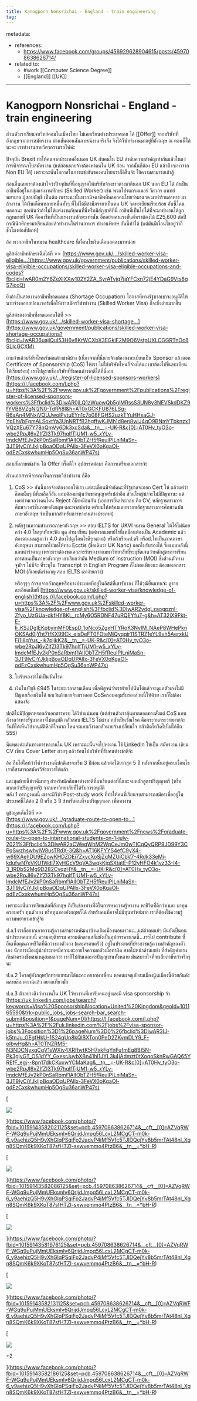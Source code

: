 ```yaml
---
title: Kanogporn Nonsrichai - England - train engineering
tag:
---
```


metadata:
- references:
	- https://www.facebook.com/groups/456929628904615/posts/459708638626714/
- related to:
	- #work [[Computer Science Degree]]
	- [[England]] [[UK]]
---

# Kanogporn Nonsrichai - England - train engineering

ส่วนตัวเราเรียนจบวิทย์คอมในเมืองไทย ไม่เคยเรียนต่างประเทศเลย ได้ [[Offer]] จากบริษัทที่อังกฤษจากการสมัครงาน ผ่านขั้นตอนสัมภาษณ์งานจริงจัง จึงได้วีซ่าทำงานมาอยู่ที่อังกฤษ ณ ตอนนี้ได้นะคะ เราทำงานสายวิศวกรรมรถไฟค่ะ

ปัจจุบัน Brexit ทำให้คนจากประเทศอื่นนอก UK กับคนใน EU ลำดับความสำคัญเท่ากันแล้วในแง่การพิจารณาใบสมัครงาน (แต่ก่อนนายจ้างต้องหาคนใน UK ก่อน จากนั้นก็ต้อง EU แล้วถึงจะหาจาก Non EU ได้) เพราะฉะนั้นโอกาสในการแข่งขันของคนไทยเราก็ดีขึ้นจ้ะ ใช้ความสามารถเข้าสู้

ก่อนอื่นเลยเราต้องเข้าใจว่าปัจจุบันที่นี่อนุญาตให้บริษัทจ้างชาวต่างชาตินอก UK นอก EU ได้ ถ้าเป็นอาชีพที่อยู่ในกลุ่มแรงงานทักษะ (Skilled Worker) เช่น พวกโปรแกรมเมอร์ วิศวกร แพทย์ พยาบาล ผู้สอบบัญชี เป็นต้น​ เพราะฉะนั้นพวกมิจฉาชีพที่หลอกคนไทยว่ามานวด มาทำร้านอาหาร มาล้างจาน ได้เงินเดือนหลายหมื่นทั้งๆ ที่ไม่ได้มีสามีภรรยาเป็นคน UK จดทะเบียนเรียบร้อย อันนี้โดนหลอกนะ ขอเน้นว่าถ้าไม่ได้แต่งงานกับคนที่นี่หรือมีสัญชาติที่นี่ อาชีพที่เป็นไปได้ที่จะมาทำงานได้ถูกกฎหมายที่ UK คืออาชีพที่เป็นแรงงานทักษะเท่านั้น อีกอย่างค่าแรงขั้นต่ำเราต้องได้ £25,600 ต่อปี กรณีนักศึกษามาเรียนต่อแล้วทำงานในร้านอาหาร ทำงานพิเศษ อันนี้ทำได้ (แต่มันมีเงื่อนไขอยู่ว่ากี่ชั่วโมงต่อสัปดาห์)

อ้อ พวกอาชีพในหมวด healthcare นี่เงื่อนไขเงินเดือนลดลงมาหน่อย

ดูลิสต์อาชีพทักษะเต็มได้ที่ >> [https://www.gov.uk/.../skilled-worker-visa-eligible...](https://www.gov.uk/government/publications/skilled-worker-visa-eligible-occupations/skilled-worker-visa-eligible-occupations-and-codes?fbclid=IwAR0m2Y6ZeXlXXw102Y2ZA_SyrATvjq7jaYFCxn72jE4YDaG9Vts8gS7iccQ)

ยิ่งถ้าเป็นสายงานอาชีพที่ขาดแคลน (Shortage Occupation) โอกาสที่ทางรัฐบาลเขาจะอนุมัติให้นายจ้างออกสปอนเซอร์เพื่อให้เราสมัครวีซ่าทำงาน (Skilled Worker Visa) ก็จะยิ่งง่ายมากขึ้น

ดูลิสต์ของอาชีพที่ขาดแคลนได้ที่ >>  
[https://www.gov.uk/.../skilled-worker-visa-shortage...](https://www.gov.uk/government/publications/skilled-worker-visa-shortage-occupations?fbclid=IwAR36uajiQuI53H6v8KrWCXbX3EGkiF2M9O6VstpUXLCGGRTnOc8SLIcGCXM)

ถามว่าแล้วบริษัทไหนรับคนต่างชาติบ้าง (เนื่องจากที่นี่นายจ้างต้องลงทะเบียนเป็น Sponsor แล้วออก Certificate of Sponsorship (CoS) ให้เรา ไม่ใช่บริษัทไหนก็จ้างได้นะ เขาต้องไปขึ้นทะเบียนให้เรียบร้อย) เราไปดูรายชื่อบริษัทที่รับคนต่างชาติได้ที่นี่เลย  
[https://www.gov.uk/.../register-of-licensed-sponsors-workers](https://l.facebook.com/l.php?u=https%3A%2F%2Fwww.gov.uk%2Fgovernment%2Fpublications%2Fregister-of-licensed-sponsors-workers%3Ffbclid%3DIwAR0jLQ1zWuowQb5glMRssS3UN8y3NEVSkdDKZ9fYVB8VZgNl2N0-TdfPi8I&h=AT0xGCKFU876LSg-R6aAn4MNxiVQUJwolPytuEYn1c7o08FGHS2uzkTYuHHxaGJ-YpEhVbFgmALSoxtYa3UnNRTfB3hgffwKJMh1d8en8wlJ4qO9BNmYTbknzx1VQzXEu67Y78nQmVy6Dk3xcSda&__tn__=-UK-R&c[0]=AT0Hv_tyO3o-wbe2RpJI6vZIfZI3Tk97hqlfTjUM1-w5_xYLv-lmdcMfEJv2kP0nSaRbmf1AIIObTZH5fReuIPILniMaSn-3JT9IyCiYJkljpBoaODqUPAlIx-3FeVX0oKgaOl-odEzCxskwhumHp5OgSu36anWP47s)

สอบสัมภาษณ์ผ่าน ได้ Offer กรี๊ดดีใจ อุปสรรคต่อมา คือการเตรียมเอกสารจ้ะ

ส่วนเอกสารพิจารณาในการขอวีซ่าทำงาน ก็คือ

1.  CoS >> อันนี้นายจ้างต้องออกให้เรา แต่ละเดือนมีจำกัดนะที่รัฐบาลจะออก Cert ให้ แล้วแต่ว่าล๊อตนั้นๆ มีที่เหลือกี่อัน แถมต้องมาลุ้นว่าเขาอนุญาตรึเปล่าอีก ส่วนใหญ่น่าจะไม่มีปัญหานะ แต่เคยอ่านเจอว่าคนโดน Reject ก็มีเหมือนกัน (เอกสารยื่นประกอบ คือ CV, หลักฐานทางการศึกษาเวอร์ชันภาษาอังกฤษ และพาสปอร์ต เตรียมให้พร้อมเลยพวกหลักฐานทางการศึกษาฉบับภาษาอังกฤษ จำเป็นมากสำหรับการหางานต่างประเทศ)
    
2.  หลักฐานความสามารถภาษาอังกฤษ >> สอบ​ IELTS​ for UKVI​ หมวด General ให้ได้ไม่น้อยกว่า​ 4.0 ในทุกทักษะ​ฟัง​ พูด​ อ่าน​ เขียน (แต่พวกแพทย์ไรนี่เหมือนต้องเป็น Academic แล้วต้องคะแนนสูงกว่า 4.0 ต้องไปดูเงื่อนไขดีๆ นะคะ) หรือถ้าเรียนป.ตรี​ หรือป.โท​ เป็นภาคภาษาอังกฤษ​มา​ สามารถไปขอให้ทาง​ Ecctis (ชื่อเดิมว่า UK Naric)​ ออกใบรับรองได้ ซึ่งแบบหลังนี่แอบน่ารำคาญ เพราะเราต้องขอเอกสารรับรองจากมหาวิทยาลัยที่ระบุชัดเจนว่าหลักสูตรการเรียนการสอนเป็นภาษาอังกฤษ เขาเรียกว่ามัน Medium of Instruction (MOI) ซึ่งส่วนตัวทางจุฬาฯ ไม่มีจ้ะ ที่ระบุใน Transcript ว่า English Program ก็ไม่พอเพียงนะ ต้องขอเอกสาร MOI (ก็เลยตัดรำคาญ สอบ IELTS เอาง่ายกว่า)  
      
    หรือๆๆๆ ถ้าจบจากอังกฤษหรือบางประเทศที่อยู่ในลิสต์ที่เขารับรอง ก็ใช้วุฒิยื่นแทนจ้ะ ดูรายละเอียดเต็มที่ [https://www.gov.uk/skilled-worker-visa/knowledge-of-english](https://l.facebook.com/l.php?u=https%3A%2F%2Fwww.gov.uk%2Fskilled-worker-visa%2Fknowledge-of-english%3Ffbclid%3DIwAR2vdgLzaogpznI-Zfyo_UzGUa-dkfHY8KL_rcMy6O5RDNF47uRQEYfu7-g&h=AT32jX9Fkt-E-Ii_KSJDgIEKpbymMF0EspD_1oNco5ZgxHTYRoK3NvIM_NAeP8WHePknOKSAd0jYht7tfKX99Ck_eisDeFT0FOteMiQyqqjr11STRZ1eYL9vh5AerxkUFi1l8gYus_-ik7pljkK2&__tn__=-UK-R&c[0]=AT0Hv_tyO3o-wbe2RpJI6vZIfZI3Tk97hqlfTjUM1-w5_xYLv-lmdcMfEJv2kP0nSaRbmf1AIIObTZH5fReuIPILniMaSn-3JT9IyCiYJkljpBoaODqUPAlIx-3FeVX0oKgaOl-odEzCxskwhumHp5OgSu36anWP47s)
    
3.  ใบรับรอง​ว่าไม่เป็นวัณโรค​
    
4.  เงินในบัญชี​ £945​ ในระยะเวลา​สามเดือน เพื่อ​พิสูจน์​ว่าเราย้ายไปนั่นได้​ แล้วจะดูแลตัวเอง​ไม่มีปัญหา​เรื่องเงินได้ ยกเว้นถ้านายจ้างเราออก​ CoS​ ครอบคลุมรับรองส่วนนี้ให้ด้วย​ เราก็ไม่ต้องแสดงจ้ะ
    

ปกติไม่มีปัญหาหรอกถ้าเอกสารครบ ได้วีซ่าแน่นอน (แต่ส่วนตัวเราลุ้นมาตลอดทางตั้งแต่ CoS แอบกังวลว่าทางรัฐบาลอาจไม่อนุมัติ กลัวสอบ IELTS ไม่ผ่าน กลัวเป็นวัณโรค คือกระวนกระวายมากจ้ะ วันที่ได้เห็นวีซ่าอนุมัติคือดีใจมาก ไหนจะแอบกังวลกลัวนายจ้างเปลี่ยนใจ กลัวติดโควิดไปไม่ได้อีก 555)

นี่แหละค่ะเส้นทางการหางานใน UK เพราะฉะนั้นจงไปหางาน ใช้ LinkedIn ให้เป็น สมัครงาน เขียน CV เขียน Cover Letter สวยๆ แล้วร่อนไปบริษัทที่รับคนต่างชาติจ้ะ

อ้อ ลืมไฮไลท์ว่าวีซ่าทำงานนี่ปกติเขาจะเริ่ม 3 ปีก่อน แล้วต่อได้ยาวสุด 5 ปี หลังจากนั้นอยู่ครบเงื่อนไขเราก็สามารถสมัครวีซ่าถาวรได้แล้ว

และสุดท้ายนี้ข่าวดีมากๆ สำหรับนักศึกษาต่างชาติที่มาเรียนต่อที่นี่และจบหลักสูตรปริญญาตรี (หรือมากกว่าปริญญาตรี) จากมหาวิทยาลัยที่ได้รับการอนุมัติ  
หลัง 1 กรกฎาคมนี้ เขาจะมีวีซ่า Post-study work ที่ทำให้คนที่เรียนจบสามารถสมัครเพื่ออยู่ในประเทศนี้ได้ต่อ 2 ปี หรือ 3 ปี สำหรับคนที่จบปริญญาเอก เพื่อหางาน

ดูข้อมูลเต็มได้ที่ >>  
[https://www.gov.uk/.../graduate-route-to-open-to...](https://l.facebook.com/l.php?u=https%3A%2F%2Fwww.gov.uk%2Fgovernment%2Fnews%2Fgraduate-route-to-open-to-international-students-on-1-july-2021%3Ffbclid%3DIwAR2aCWeqWhM2WqCeJm0wTICqQyQRP9JD99Y3CPqSwzhswhylW8usTRdX-3Q&h=AT16KFYYS4efC9yX4-w69XAehDU9EZowKHDZDEi7ZxycXoSjZqMZUiCbV7-4Rdk33eMi-kdufwN7eVKU1WdI7XyHGcV9qVA3wqkKjqSXtatE-P12yHFO4k1vz33-I4-3_1RDbS2Mg9D282CvqzHY&__tn__=-UK-R&c[0]=AT0Hv_tyO3o-wbe2RpJI6vZIfZI3Tk97hqlfTjUM1-w5_xYLv-lmdcMfEJv2kP0nSaRbmf1AIIObTZH5fReuIPILniMaSn-3JT9IyCiYJkljpBoaODqUPAlIx-3FeVX0oKgaOl-odEzCxskwhumHp5OgSu36anWP47s)

  
เพราะฉะนั้นการเรียนต่อที่อังกฤษ ก็เป็นช่องทางที่ดีในการหาความรู้หางาน หาชีวิตที่ดีกว่าเนอะ มาทุนครอบครัว ทุนตัวเอง หรือทุนของอังกฤษก็ได้ สำหรับคนที่อาจไม่มีทุนทรัพย์มาก เราก็ต้องใช้ความรู้ความพยายามเข้าสู้จ้ะ

ป.ล.1 เราก็อยากเอาความรู้ความสามารถพัฒนาบ้านเกิดเมืองนอนเรานะ...แต่ถ้าคนแย่ๆ มันยังเป็นคนนำประเทศแบบนี้ ความอยุติธรรม ความดักดานสลิ่มยังเป็นอุปสรรคขนาดนี้...เราไป contribute ที่อื่นเพื่อคุณภาพชีวิตที่ดีกว่าของตัวเอง (และครอบครัว) อยู่ในประเทศที่ประชาชนรู้ความสำคัญของตัวเอง นักการเมืองผู้นำประเทศมีความละอายใจความกลัวเมื่อทำผิด ศาลไม่หน้าด้านเขย่ง ที่สำคัญค่าแรงกับค่าครองชีพสมเหตุสมผลกว่า เราก็ไปกันเถอะค่ะปัญญาชนทั้งหลาย มันสบายใจที่จะเสียภาษีกว่าจริงๆ นะ

ป.ล.2 ใครอยู่อังกฤษทักทายแชทมาได้นะคะ อยากหาเพื่อน หาคนผจญภัยชมเมืองนู้นเมืองนี้ด้วยกันค่ะ คลายล๊อกดาวน์แล้ว อยากเที่ยวมั่ก

ป.ล.3 ตัวอย่างลิงก์หางานใน UK ไว้หางานที่เขารับคนอยู่ และมี visa sponsorship จ้า [https://uk.linkedin.com/jobs/search?keywords=Visa%20Sponsorship&location=United%20Kingdom&geoId=101165590&trk=public_jobs_jobs-search-bar_search-submit&position=1&pageNum=0](https://l.facebook.com/l.php?u=https%3A%2F%2Fuk.linkedin.com%2Fjobs%2Fvisa-sponsor-jobs%3Fposition%3D1%26pageNum%3D0%26fbclid%3DIwAR3IJ-k5tnJu_GEgfHkU-1S24qUp8kQlBXTon0PeD2ZKvmDLY9_F-oIbwHg&h=AT0TNZRM5-N3NDCNyxgCgV1sWXiv4XRfhvtK5H7xkFqYnFufmEg8BI5N-Pk3gjvGT_OS1dYY_GxesrJuybXBn41hl1JYL3k4jAdmzt0tXoqoSknRwGAQ65YREfF_egj--8pn17dkCKuxwYCMaKag&__tn__=-UK-R&c[0]=AT0Hv_tyO3o-wbe2RpJI6vZIfZI3Tk97hqlfTjUM1-w5_xYLv-lmdcMfEJv2kP0nSaRbmf1AIIObTZH5fReuIPILniMaSn-3JT9IyCiYJkljpBoaODqUPAlIx-3FeVX0oKgaOl-odEzCxskwhumHp5OgSu36anWP47s)

[

![](https://scontent.futp1-1.fna.fbcdn.net/v/t1.6435-9/p480x480/181454165_10159143582026125_4990517121801203813_n.jpg?_nc_cat=108&ccb=1-5&_nc_sid=b9115d&_nc_eui2=AeFBUy5WTatQU4p9HHn558xKL0sTXpaRuXQvSxNelpG5dLTj7E7yzyWVtF4y4Lo4Jx8Rky-xQMOjebkq6dmblXRb&_nc_ohc=AGps05IBOxAAX_N6ZtV&_nc_ht=scontent.futp1-1.fna&oh=e84b12a8395ab9aae5f55ed5e9cf2667&oe=61613616)

](https://www.facebook.com/photo/?fbid=10159143582021125&set=pcb.459708638626714&__cft__[0]=AZVqRWF-WGq9uPujMmUEksmIv6QrijdJmpq56LcxL2MCgCT-m0k-6_y9aehizQ5H9vXhGlqPSqiFp2JadvP4jMf5Vfc5TJlDQejYv8b5mrTAt48nl_Xgn8SQmK6k9XKoT87sfHTZI-sxwvemmo4PtzB6&__tn__=*bH-R)

[

![](https://scontent.futp1-1.fna.fbcdn.net/v/t1.6435-9/p600x600/181814577_10159143582101125_6331693083869309065_n.jpg?_nc_cat=102&ccb=1-5&_nc_sid=b9115d&_nc_eui2=AeHEwTrnUdJezA_s4X5pFuN4PSR4zuS0ouI9JHjO5LSi4iBBTc3Q0jWHXE4pn41zsc7m9OCee_E8Yk03ogSPVnmN&_nc_ohc=iQE3ptuMc8oAX872CtA&_nc_ht=scontent.futp1-1.fna&oh=e5a003d5b9207b35380bd48e7081c4ff&oe=61638843)

](https://www.facebook.com/photo/?fbid=10159143582086125&set=pcb.459708638626714&__cft__[0]=AZVqRWF-WGq9uPujMmUEksmIv6QrijdJmpq56LcxL2MCgCT-m0k-6_y9aehizQ5H9vXhGlqPSqiFp2JadvP4jMf5Vfc5TJlDQejYv8b5mrTAt48nl_Xgn8SQmK6k9XKoT87sfHTZI-sxwvemmo4PtzB6&__tn__=*bH-R)

[

![](https://scontent.futp1-1.fna.fbcdn.net/v/t1.6435-9/s600x600/180382664_10159143581991125_5976971318768654940_n.jpg?_nc_cat=102&ccb=1-5&_nc_sid=b9115d&_nc_eui2=AeHtpy9xnNr0AKCwAHm54bGVeRbKg85kkaN5FsqDzmSRo8VKHM4MpA1o8asNqOKFUQI5gGK7g_wcHYU8Huv7wAqm&_nc_ohc=zbbV1yc1jHsAX8VEcxJ&_nc_ht=scontent.futp1-1.fna&oh=f915a508c70b76f3f829b96fb0ede52c&oe=616243D9)

](https://www.facebook.com/photo/?fbid=10159143581976125&set=pcb.459708638626714&__cft__[0]=AZVqRWF-WGq9uPujMmUEksmIv6QrijdJmpq56LcxL2MCgCT-m0k-6_y9aehizQ5H9vXhGlqPSqiFp2JadvP4jMf5Vfc5TJlDQejYv8b5mrTAt48nl_Xgn8SQmK6k9XKoT87sfHTZI-sxwvemmo4PtzB6&__tn__=*bH-R)

[

![](https://scontent.futp1-1.fna.fbcdn.net/v/t1.6435-9/p480x480/181605386_10159143582136125_2852247756973240150_n.jpg?_nc_cat=100&ccb=1-5&_nc_sid=b9115d&_nc_eui2=AeFHMTDFU8q6_fUu4XsC6g8mZI8wJ41GbZhkjzAnjUZtmEUt2XEk5PQLKjsWqJliwkPtgfNXwRFWnW-8K9dyswMS&_nc_ohc=DvOs77fThXEAX9i4DMp&_nc_ht=scontent.futp1-1.fna&oh=c813f6572d5c8f3ddd07db2b40b6b66b&oe=615FF2F6)

](https://www.facebook.com/photo/?fbid=10159143582131125&set=pcb.459708638626714&__cft__[0]=AZVqRWF-WGq9uPujMmUEksmIv6QrijdJmpq56LcxL2MCgCT-m0k-6_y9aehizQ5H9vXhGlqPSqiFp2JadvP4jMf5Vfc5TJlDQejYv8b5mrTAt48nl_Xgn8SQmK6k9XKoT87sfHTZI-sxwvemmo4PtzB6&__tn__=*bH-R)

[

![](https://scontent.futp1-1.fna.fbcdn.net/v/t1.6435-9/s600x600/181814681_10159143582191125_997466708401660435_n.jpg?_nc_cat=101&ccb=1-5&_nc_sid=b9115d&_nc_eui2=AeESCWkFFvwMqwnJH84dAik5RzGx_8-eps5HMbH_z56mzo_5vL73C5LtMuz9tMglzZhTd7xSEMtx6uNfcTHc0reS&_nc_ohc=kwv03FlIilAAX_cJ5h0&_nc_ht=scontent.futp1-1.fna&oh=3322dba6f1ddc7f0d9e377856f03af55&oe=616273C0)

+2

](https://www.facebook.com/photo/?fbid=10159143582186125&set=pcb.459708638626714&__cft__[0]=AZVqRWF-WGq9uPujMmUEksmIv6QrijdJmpq56LcxL2MCgCT-m0k-6_y9aehizQ5H9vXhGlqPSqiFp2JadvP4jMf5Vfc5TJlDQejYv8b5mrTAt48nl_Xgn8SQmK6k9XKoT87sfHTZI-sxwvemmo4PtzB6&__tn__=*bH-R)
